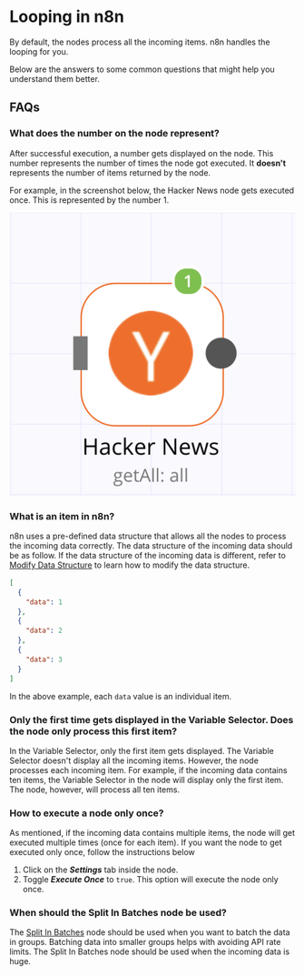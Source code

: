 # Looping in n8n

By default, the nodes process all the incoming items. n8n handles the looping for you.

Below are the answers to some common questions that might help you understand them better.

## FAQs

### What does the number on the node represent?

After successful execution, a number gets displayed on the node. This number represents the number of times the node got executed. It **doesn\'t** represents the number of items returned by the node.

For example, in the screenshot below, the Hacker News node gets executed once. This is represented by the number 1.

![Hacker News node executed once](./images/node_execution.png)

### What is an item in n8n?

n8n uses a pre-defined data structure that allows all the nodes to process the incoming data correctly. The data structure of the incoming data should be as follow. If the data structure of the incoming data is different, refer to [Modify Data Structure](./javascript-code-snippets.md##Modify-Data-Structure) to learn how to modify the data structure.

```json
[
  {
    "data": 1
  },
  {
    "data": 2
  },
  {
    "data": 3
  }
]
```

In the above example, each `data` value is an individual item.

### Only the first time gets displayed in the Variable Selector. Does the node only process this first item?

In the Variable Selector, only the first item gets displayed. The Variable Selector doesn't display all the incoming items. However, the node processes each incoming item. For example, if the incoming data contains ten items, the Variable Selector in the node will display only the first item. The node, however, will process all ten items.

### How to execute a node only once?

As mentioned, if the incoming data contains multiple items, the node will get executed multiple times (once for each item). If you want the node to get executed only once, follow the instructions below
1. Click on the ***Settings*** tab inside the node.
2. Toggle ***Execute Once*** to `true`. This option will execute the node only once.

### When should the Split In Batches node be used?

The [Split In Batches](../nodes/nodes-library/core-nodes/SplitInBatches/README.md) node should be used when you want to batch the data in groups. Batching data into smaller groups helps with avoiding API rate limits. The Split In Batches node should be used when the incoming data is huge.